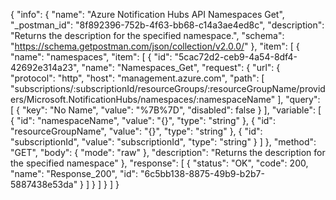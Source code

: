 {
  "info": {
    "name": "Azure Notification Hubs API Namespaces Get",
    "_postman_id": "8f892396-752b-4f63-bb68-c14a3ae4ed8c",
    "description": "Returns the description for the specified namespace.",
    "schema": "https://schema.getpostman.com/json/collection/v2.0.0/"
  },
  "item": [
    {
      "name": "namespaces",
      "item": [
        {
          "id": "5cac72d2-ceb9-4a54-8df4-42692e314a23",
          "name": "Namespaces_Get",
          "request": {
            "url": {
              "protocol": "http",
              "host": "management.azure.com",
              "path": [
                "subscriptions/:subscriptionId/resourceGroups/:resourceGroupName/providers/Microsoft.NotificationHubs/namespaces/:namespaceName"
              ],
              "query": [
                {
                  "key": "No Name",
                  "value": "%7B%7D",
                  "disabled": false
                }
              ],
              "variable": [
                {
                  "id": "namespaceName",
                  "value": "{}",
                  "type": "string"
                },
                {
                  "id": "resourceGroupName",
                  "value": "{}",
                  "type": "string"
                },
                {
                  "id": "subscriptionId",
                  "value": "subscriptionId",
                  "type": "string"
                }
              ]
            },
            "method": "GET",
            "body": {
              "mode": "raw"
            },
            "description": "Returns the description for the specified namespace"
          },
          "response": [
            {
              "status": "OK",
              "code": 200,
              "name": "Response_200",
              "id": "6c5bb138-8875-49b9-b2b7-5887438e53da"
            }
          ]
        }
      ]
    }
  ]
}